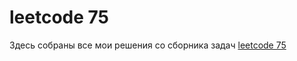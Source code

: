 # leetcode 75

Здесь собраны все мои решения со сборника задач [leetcode 75](https://leetcode.com/studyplan/leetcode-75/)